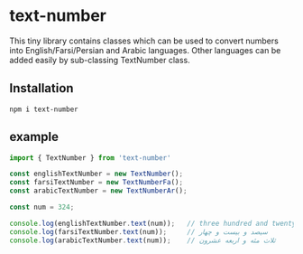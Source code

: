 # text-number
This tiny library contains classes which can be used to convert numbers into English/Farsi/Persian and Arabic languages. Other languages can be added easily by sub-classing TextNumber class.

## Installation
```
npm i text-number
```

## example
```javascript
import { TextNumber } from 'text-number'

const englishTextNumber = new TextNumber();
const farsiTextNumber = new TextNumberFa();
const arabicTextNumber = new TextNumberAr();

const num = 324;

console.log(englishTextNumber.text(num));	// three hundred and twenty four
console.log(farsiTextNumber.text(num));		// سیصد و بیست و چهار
console.log(arabicTextNumber.text(num));	// ثلاث مئه و اربعه عشرون

```
